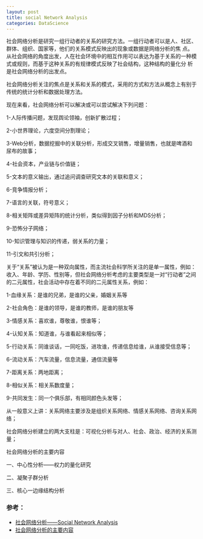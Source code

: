 ```yaml
---
layout: post
title: social Network Analysis
categories: DataScience
---
```


社会网络分析是研究一组行动者的关系的研究方法。一组行动者可以是人、社区、群体、组织、国家等，他们的关系模式反映出的现象或数据是网络分析的焦 点。从社会网络的角度出发，人在社会环境中的相互作用可以表达为基于关系的一种模式或规则，而基于这种关系的有规律模式反映了社会结构，这种结构的量化分 析是社会网络分析的出发点。

社会网络分析关注的焦点是关系和关系的模式，采用的方式和方法从概念上有别于传统的统计分析和数据处理方法。

现在来看，社会网络分析可以解决或可以尝试解决下列问题：

1-人际传播问题，发现舆论领袖，创新扩散过程；

2-小世界理论，六度空间分割理论；

3-Web分析，数据挖掘中的关联分析，形成交叉销售，增量销售，也就是啤酒和尿布的故事；

4-社会资本，产业链与价值链；

5-文本的意义输出，通过追问调查研究文本的关联和意义；

6-竞争情报分析；

7-语言的关联，符号意义；

8-相关矩阵或差异矩阵的统计分析，类似得到因子分析和MDS分析；

9-恐怖分子网络；

10-知识管理与知识的传递，弱关系的力量；

11-引文和共引分析；

关于“关系”被认为是一种双向属性，而主流社会科学所关注的是单一属性，例如：收入、年龄、学历、性别等，但社会网络分析考虑的主要类型是一对“行动者”之间的二元属性，社会活动中存在着不同的二元属性关系，例如：

1-血缘关系：是谁的兄弟，是谁的父亲，婚姻关系等

2-社会角色：是谁的领导，是谁的教师，是谁的朋友等

3-情感关系：喜欢谁，尊敬谁，恨谁等；

4-认知关系：知道谁，与谁看起来相似等；

5-行动关系：同谁谈话，一同吃饭，进攻谁，传递信息给谁，从谁接受信息等；

6-流动关系：汽车流量，信息流量，通信流量等

7-距离关系：两地距离；

8-相似关系：相关系数度量；

9-共同发生：同一个俱乐部，有相同颜色头发等；

从一般意义上讲：关系网络主要涉及是组织关系网络、情感关系网络、咨询关系网络；

社会网络分析建立的两大支柱是：可视化分析与对人、社会、政治、经济的关系测量；

社会网络分析的主要内容

一、中心性分析——权力的量化研究

二、凝聚子群分析

三、核心一边缘结构分析

### 参考：

- [社会网络分析——Social Network Analysis](https://www.cnblogs.com/linzhenjie/p/3586032.html)
- [社会网络分析的主要内容](https://blog.csdn.net/zhaozhn5/article/details/78061556)